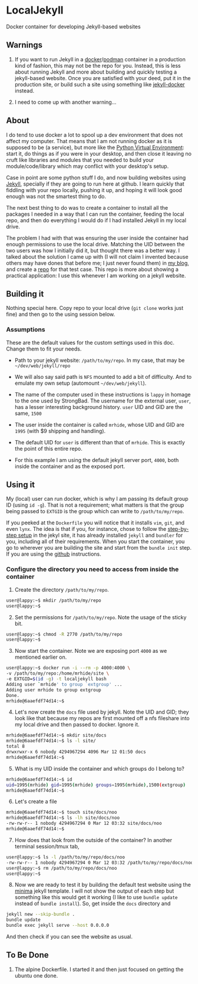 # LocalJekyll
Docker container for developing Jekyll-based websites

## Warnings

1. If you want to run Jekyll in a
[docker](https://www.docker.com/)/[podman](https://podman.io/) container
in a production kind of fashion, this may not be the repo for you.
Instead, this is less about running Jekyll and more about building and 
quickly testing a jekyll-based website. Once you are satisfied with your
deed, put it in the production site, or build such a site using something like
[jekyll-docker](https://github.com/envygeeks/jekyll-docker)
instead.

2. I need to come up with another warning...

## About
I do tend to use docker a lot to spool up a dev environment that does not
affect my computer. That means that I am not running docker as it is 
supposed to be (a service), but more like the 
[Python Virtual Environment](https://docs.python.org/3/tutorial/venv.html):
start it, do things as if you were in your desktop, and then close it leaving
no cruft like libraries and modules that you needed to build your 
module/code/library which may conflict with your desktop's setup.

Case in point are some python stuff I do, and now building websites using
[Jekyll](https://jekyllrb.com/), 
specially if they are going to run here at github. 
I learn quickly that fiddling with your repo locally, pushing it up, and
hoping it will look good enough was not the smartest thing to do.

The next best thing to do was to create a container to install all the 
packages I needed in a way that I can run the container, feeding the
local repo, and then do everything I would do if I had installed Jekyll
in my local drive.

The problem I had with that was ensuring the user inside the container had 
enough permissions to use the local drive.  Matching the UID between the two
users was how I initially did it, but thought there was a better way. 
I talked about the solution I came up with (I will not claim I invented
because others may have dones that before me; I just never found them) in
[my blog](https://unixwars.blogspot.com/2023/03/docker-container-user-cannot-write-to.html), and create a 
[repo](https://github.com/raubvogel/bob) for that test case. This repo is 
more about showing a practical application: I use this whenever I am working
on a jekyll website.

## Building it

Nothing special here. Copy repo to your local drive (`git clone` works just
fine) and then go to the using session below.

### Assumptions

These are the default values for the custom settings used in this doc.
Change them to fit your needs.

- Path to your jekyll website: `/path/to/my/repo`. In my case, that may be
`~/dev/web/jekyll/repo`

- We will also say said path is `NFS` mounted to add a bit of difficulty. And
to emulate my own setup (automount `~/dev/web/jekyll`).

- The name of the computer used in these instructions is `lappy` in homage to
the one used by StrongBad. The username for the external user, `user`, has a 
lesser interesting background history. `user` UID and GID are the same, `1500`

- The user inside the container is called `mrhide`, whose UID and GID are
`1995` (with $9 shipping and handling). 

- The default UID for `user` is different than that of `mrhide`. This is
exactly the point of this entire repo.

- For this example I am using the default jekyll server port, `4000`, both 
inside the container and as the exposed port. 

## Using it

My (local) user can run docker, which is why I am passing its default group ID
(using `id -g`). That is not a requirement; what matters is that the
group being passed to `EXTGID` is the group which can write to 
`/path/to/my/repo`.

If you peeked at the `Dockerfile` you will notice that it installs `vim`,
`git`, and even `lynx`. The idea is that if you, for instance, chose
to follow the 
[step-by-step setup](https://jekyllrb.com/docs/step-by-step/01-setup/)
in the jekyl site, it has already installed `jekyll` and `bundler` for you,
including all of their requirements. When you start the container, you
go to wherever you are building the site and start from the `bundle init` 
step. If you are using the 
[github](https://docs.github.com/en/pages/setting-up-a-github-pages-site-with-jekyll/creating-a-github-pages-site-with-jekyll)
instructions. 


### Configure the directory you need to access from inside the container

1. Create the directory `/path/to/my/repo`.

``` bash
user@lappy:~$ mkdir /path/to/my/repo
user@lappy:~$ 
```

2. Set the permissions for `/path/to/my/repo`. Note the usage of the sticky 
bit.

``` bash
user@lappy:~$ chmod -R 2770 /path/to/my/repo
user@lappy:~$ 
```

3. Now start the container. Note we are exposing port `4000` as we mentioned 
earlier on. 

``` bash
user@lappy:~$ docker run -i --rm -p 4000:4000 \
-v /path/to/my/repo:/home/mrhide/site \
-e EXTGID=$(id -g) -t localjekyll bash
Adding user `mrhide' to group `extgroup' ...
Adding user mrhide to group extgroup
Done.
mrhide@6aaefdf74d14:~$ 
```

4. Let's now create the `docs` file used by jekyll. Note the UID and GID; they
look like that because my repos are first mounted off a nfs fileshare into my
local drive and then passed to docker. Ignore it.

``` bash
mrhide@6aaefdf74d14:~$ mkdir site/docs
mrhide@6aaefdf74d14:~$ ls -l site/
total 8
drwxrwxr-x 6 nobody 4294967294 4096 Mar 12 01:50 docs
mrhide@6aaefdf74d14:~$ 
```

5. What is my UID inside the container and which groups do I belong to?

``` bash
mrhide@6aaefdf74d14:~$ id
uid=1995(mrhide) gid=1995(mrhide) groups=1995(mrhide),1500(extgroup)
mrhide@6aaefdf74d14:~$ 
```

6. Let's create a file

``` bash
mrhide@6aaefdf74d14:~$ touch site/docs/noo
mrhide@6aaefdf74d14:~$ ls -lh site/docs/noo
-rw-rw-r-- 1 nobody 4294967294 0 Mar 12 03:32 site/docs/noo
mrhide@6aaefdf74d14:~$ 
```

7. How does that look from the outside of the container? In another 
terminal session/tmux tab,

``` bash
user@lappy:~$ ls -l /path/to/my/repo/docs/noo 
-rw-rw-r-- 1 nobody 4294967294 0 Mar 12 03:32 /path/to/my/repo/docs/noo
user@lappy:~$ rm /path/to/my/repo/docs/noo 
user@lappy:~$ 
```

8. Now we are ready to test it by building the default test website using the 
[minima](https://github.com/jekyll/minima) jekyll template.
I will not show the output of each step but something like this would get it
working (I like to use `bundle update` instead of `bundle install`).
So, get inside the `docs` directory and

``` bash
jekyll new --skip-bundle .
bundle update
bundle exec jekyll serve --host 0.0.0.0
```

And then check if you can see the website as usual.

## To Be Done
1. The alpine Dockerfile. I started it and then just focused on getting the
ubuntu one done.
